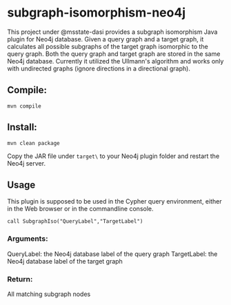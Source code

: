 # subgraph-isomorphism-neo4j

This project under @msstate-dasi provides a subgraph isomorphism Java plugin for Neo4j database. Given a query graph and a target graph, it calculates all possible subgraphs of the target graph isomorphic to the query graph. Both the query graph and target graph are stored in the same Neo4j database. Currently it utilized the Ullmann's algorithm and works only with undirected graphs (ignore directions in a directional graph).

## Compile: 

`mvn compile`

## Install:

`mvn clean package`

Copy the JAR file under `target\` to your Neo4j plugin folder and restart the Neo4j server.

## Usage

This plugin is supposed to be used in the Cypher query environment, either in the Web browser or in the commandline console.

`call SubgraphIso("QueryLabel","TargetLabel")`

### Arguments:

QueryLabel: the Neo4j database label of the query graph
TargetLabel: the Neo4j database label of the target graph

### Return:
All matching subgraph nodes
